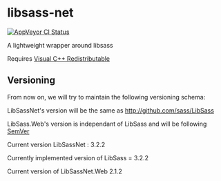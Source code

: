 libsass-net
===========

[![AppVeyor CI Status](https://ci.appveyor.com/api/projects/status/github/darrenkopp/libsass-net?svg=true)](https://ci.appveyor.com/project/darrenkopp/libsass-net/branch/master)

A lightweight wrapper around libsass

Requires [Visual C++ Redistributable](http://www.microsoft.com/en-us/download/details.aspx?id=40784)

Versioning
----------

From now on, we will try to maintain the following versioning schema:

LibSassNet's version will be the same as http://github.com/sass/LibSass

LibSass.Web's version is independant of LibSass and will be following [SemVer](http://semver.org/)

Current version LibSassNet : 3.2.2

Currently implemented version of LibSass = 3.2.2

Current version of LibSassNet.Web 2.1.2
